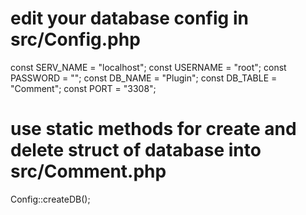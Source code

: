 # edit your database config in src/Config.php

const SERV_NAME = "localhost";
const USERNAME = "root";
const PASSWORD = "";
const DB_NAME = "Plugin";
const DB_TABLE = "Comment";
const PORT = "3308";

# use static methods for create and delete struct of database into src/Comment.php

Config::createDB();
<!-- Config::createTable(); -->
<!-- Config::dropTable(); -->
<!-- Config::dropDB(); -->
